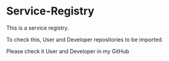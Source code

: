 # Service-Registry

This is a service registry. 

To check this, User and Developer repositories to be imported.

Please check it User and Developer in my GitHub
